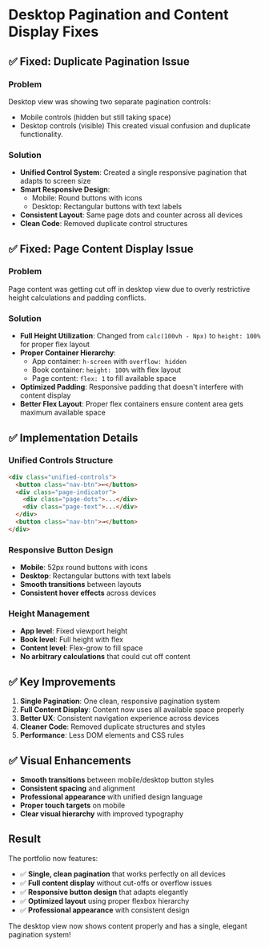 # Desktop Pagination and Content Display Fixes

## ✅ **Fixed: Duplicate Pagination Issue**

### **Problem**

Desktop view was showing two separate pagination controls:

- Mobile controls (hidden but still taking space)
- Desktop controls (visible)
  This created visual confusion and duplicate functionality.

### **Solution**

- **Unified Control System**: Created a single responsive pagination that adapts to screen size
- **Smart Responsive Design**:
  - Mobile: Round buttons with icons
  - Desktop: Rectangular buttons with text labels
- **Consistent Layout**: Same page dots and counter across all devices
- **Clean Code**: Removed duplicate control structures

## ✅ **Fixed: Page Content Display Issue**

### **Problem**

Page content was getting cut off in desktop view due to overly restrictive height calculations and padding conflicts.

### **Solution**

- **Full Height Utilization**: Changed from `calc(100vh - Npx)` to `height: 100%` for proper flex layout
- **Proper Container Hierarchy**:
  - App container: `h-screen` with `overflow: hidden`
  - Book container: `height: 100%` with flex layout
  - Page content: `flex: 1` to fill available space
- **Optimized Padding**: Responsive padding that doesn't interfere with content display
- **Better Flex Layout**: Proper flex containers ensure content area gets maximum available space

## ✅ **Implementation Details**

### **Unified Controls Structure**

```html
<div class="unified-controls">
  <button class="nav-btn">←</button>
  <div class="page-indicator">
    <div class="page-dots">...</div>
    <div class="page-text">...</div>
  </div>
  <button class="nav-btn">→</button>
</div>
```

### **Responsive Button Design**

- **Mobile**: 52px round buttons with icons
- **Desktop**: Rectangular buttons with text labels
- **Smooth transitions** between layouts
- **Consistent hover effects** across devices

### **Height Management**

- **App level**: Fixed viewport height
- **Book level**: Full height with flex
- **Content level**: Flex-grow to fill space
- **No arbitrary calculations** that could cut off content

## ✅ **Key Improvements**

1. **Single Pagination**: One clean, responsive pagination system
2. **Full Content Display**: Content now uses all available space properly
3. **Better UX**: Consistent navigation experience across devices
4. **Cleaner Code**: Removed duplicate structures and styles
5. **Performance**: Less DOM elements and CSS rules

## ✅ **Visual Enhancements**

- **Smooth transitions** between mobile/desktop button styles
- **Consistent spacing** and alignment
- **Professional appearance** with unified design language
- **Proper touch targets** on mobile
- **Clear visual hierarchy** with improved typography

## Result

The portfolio now features:

- ✅ **Single, clean pagination** that works perfectly on all devices
- ✅ **Full content display** without cut-offs or overflow issues
- ✅ **Responsive button design** that adapts elegantly
- ✅ **Optimized layout** using proper flexbox hierarchy
- ✅ **Professional appearance** with consistent design

The desktop view now shows content properly and has a single, elegant pagination system!

